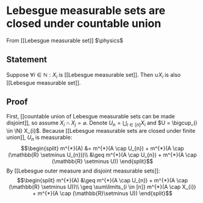 # Lebesgue measurable sets are closed under countable union
From [[Lebesgue measurable set]]
$\physics$
## Statement
Suppose $\forall i \in \mathbb{N}: X_{i}$ is [[Lebesgue measurable set]]. Then $\cup X_{i}$ is also [[Lebesgue measurable set]].

## Proof
First, [[countable union of Lebesgue measurable sets can be made disjoint]], so assume $X_{i} \cap X_{j} = \varnothing$. Denote $U_{n} = \bigcup_{i \in [n]} X_{i}$ and $U = \bigcup_{i \in \N} X_{i}$.
Because [[Lebesgue measurable sets are closed under finite union]], $U_{n}$ is measurable:
$$\begin{split}
m^{*}(A) &= m^{*}(A \cap U_{n}) + m^{*}(A \cap (\mathbb{R} \setminus U_{n}))\\
&\geq m^{*}(A \cap U_{n}) + m^{*}(A \cap (\mathbb{R} \setminus U))
\end{split}$$
By [[Lebesgue outer measure and disjoint measurable sets]]:
$$\begin{split}
m^{*}(A) &\geq m^{*}(A \cap U_{n}) + m^{*}(A \cap (\mathbb{R} \setminus U))\\
\geq \sum\limits_{i \in [n]} m^{*}(A \cap X_{i}) + m^{*}(A \cap (\mathbb{R}\setminus U))
\end{split}$$